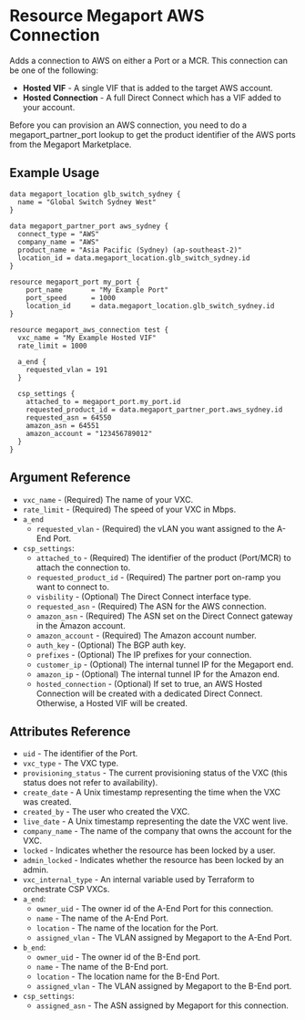 # Resource Megaport AWS Connection
Adds a connection to AWS on either a Port or a MCR. This connection can be one of the following:

 - **Hosted VIF** - A single VIF that is added to the target AWS account.
 - **Hosted Connection** - A full Direct Connect which has a VIF added to your account.
 
Before you can provision an AWS connection, you need to do a megaport_partner_port lookup to get the product identifier of the AWS ports from the Megaport Marketplace.
 
## Example Usage
```
data megaport_location glb_switch_sydney {
  name = "Global Switch Sydney West"
}

data megaport_partner_port aws_sydney {
  connect_type = "AWS"
  company_name = "AWS"
  product_name = "Asia Pacific (Sydney) (ap-southeast-2)"
  location_id = data.megaport_location.glb_switch_sydney.id
}

resource megaport_port my_port {
    port_name       = "My Example Port"
    port_speed      = 1000
    location_id     = data.megaport_location.glb_switch_sydney.id
}

resource megaport_aws_connection test {
  vxc_name = "My Example Hosted VIF"
  rate_limit = 1000

  a_end {
    requested_vlan = 191
  }

  csp_settings {
    attached_to = megaport_port.my_port.id
    requested_product_id = data.megaport_partner_port.aws_sydney.id
    requested_asn = 64550
    amazon_asn = 64551
    amazon_account = "123456789012"
  }
}
```

## Argument Reference
- `vxc_name` - (Required) The name of your VXC.
- `rate_limit` - (Required) The speed of your VXC in Mbps.
- `a_end`
    - `requested_vlan` - (Required) the vLAN you want assigned to the A-End Port.
- `csp_settings`:
    - `attached_to` - (Required) The identifier of the product (Port/MCR) to attach the connection to.
    - `requested_product_id` - (Required) The partner port on-ramp you want to connect to.
    - `visbility` - (Optional) The Direct Connect interface type.
    - `requested_asn` - (Required) The ASN for the AWS connection.
    - `amazon_asn` - (Required) The ASN set on the Direct Connect gateway in the Amazon account.
    - `amazon_account` - (Required) The Amazon account number.
    - `auth_key` - (Optional) The BGP auth key.
    - `prefixes` - (Optional) The IP prefixes for your connection.
    - `customer_ip` - (Optional) The internal tunnel IP for the Megaport end.
    - `amazon_ip` - (Optional) The internal tunnel IP for the Amazon end.
    - `hosted_connection` - (Optional) If set to true, an AWS Hosted Connection will be created with a dedicated Direct Connect. Otherwise, a Hosted VIF will be created.

## Attributes Reference
- `uid` - The identifier of the Port.
- `vxc_type` - The VXC type.
- `provisioning_status` - The current provisioning status of the VXC (this status does not refer to availability).
- `create_date` - A Unix timestamp representing the time when the VXC was created.
- `created_by` - The user who created the VXC.
- `live_date` - A Unix timestamp representing the date the VXC went live.
- `company_name` - The name of the company that owns the account for the VXC.
- `locked` - Indicates whether the resource has been locked by a user.
- `admin_locked` - Indicates whether the resource has been locked by an admin.
- `vxc_internal_type` - An internal variable used by Terraform to orchestrate CSP VXCs.
- `a_end`:
    - `owner_uid` - The owner id of the A-End Port for this connection.
    - `name` - The name of the A-End Port.
    - `location` - The name of the location for the Port.
    - `assigned_vlan` - The VLAN assigned by Megaport to the A-End Port.
- `b_end`:
    - `owner_uid` - The owner id of the B-End port.
    - `name` - The name of the B-End port.
    - `location` - The location name for the B-End Port.
    - `assigned_vlan` - The VLAN assigned by Megaport to the B-End port.
- `csp_settings`:
    - `assigned_asn` - The ASN assigned by Megaport for this connection.
